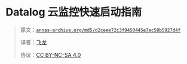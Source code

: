 # Datalog 云监控快速启动指南

> 原文：[`annas-archive.org/md5/d2ceee72c3f9450445e7ec58b5927d4f`](https://annas-archive.org/md5/d2ceee72c3f9450445e7ec58b5927d4f)
> 
> 译者：[飞龙](https://github.com/wizardforcel)
> 
> 协议：[CC BY-NC-SA 4.0](http://creativecommons.org/licenses/by-nc-sa/4.0/)